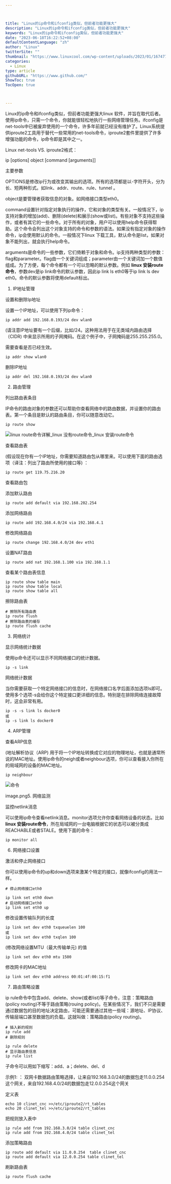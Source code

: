 ```yaml
---



title: "Linux的ip命令和ifconfig类似，但前者功能更强大"
description: "Linux的ip命令和ifconfig类似，但前者功能更强大"
keywords: "Linux的ip命令和ifconfig类似，但前者功能更强大"
date: "2023-06-18T16:22:52+08:00"
defaultContentLanguage: "zh"
author: "Linux"
twitterSite: ""
thumbnail: "https://www.linuxcool.com/wp-content/uploads/2023/01/1674771730790_0.jpg"
categories:
  - Linux
type: article
githubURL: "https://www.github.com/"
ShowToc: true
TocOpen: true



---
```


Linux的ip命令和ifconfig类似，但前者功能更强大linux 软件，并旨在取代后者。使用ip命令，只需一个命令，你就能很轻松地执行一些网络管理任务。ifconfig是net-tools中已被废弃使用的一个命令，许多年前就已经没有维护了。Linux系统提供iproute2工具用于替代一些常用的net-tools命令，iproute2套件里提供了许多增强功能的命令，ip命令即是其中之一。

Linux net-tools VS. iproute2格式：

ip [options] object [command [arguments]]

主要参数

OPTIONS是修改ip行为或改变其输出的选项。所有的选项都是以-字符开头，分为长、短两种形式。如link、addr、route、rule、tunnel 。

object是要管理者获取信息的对象。如网络接口类型eth0。

command设置针对指定对象执行的操作，它和对象的类型有关。一般情况下，ip支持对象的增加(add)、删除(delete)和展示(show或list)。有些对象不支持这些操作，或者有其它的一些命令。对于所有的对象，用户可以使用help命令获得帮助。这个命令会列出这个对象支持的命令和参数的语法。如果没有指定对象的操作命令，ip会使用默认的命令。一般情况下linux 下载工具，默认命令是list，如果对象不能列出，就会执行help命令。

arguments是命令的一些参数，它们倚赖于对象和命令。ip支持两种类型的参数：flag和parameter。flag由一个关键词组成；parameter由一个关键词加一个数值组成。为了方便，每个命令都有一个可以忽略的默认参数。例如 **linux 安装route命令**，参数dev是ip link命令的默认参数，因此ip link ls eth0等于ip link ls dev eth0。命令的默认参数将使用default标出。

1. IP地址管理

设置和删除Ip地址

设置一个IP地址，可以使用下列ip命令：

```
ip addr add 192.168.0.193/24 dev wlan0
```

(请注意IP地址要有一个后缀，比如/24。这种用法用于在无类域内路由选择（CIDR) 中来显示所用的子网掩码。在这个例子中，子网掩码是255.255.255.0。

需要查看是否已经生效。

```
ip addr show wlan0
```

删除IP地址

```
ip addr del 192.168.0.193/24 dev wlan0
```

2. 路由管理

列出路由表条目

IP命令的路由对象的参数还可以帮助你查看网络中的路由数据，并设置你的路由表。第一个条目是默认的路由条目，你可以随意改动它。

```
ip route show
```

![linux route命令详解_linux 没有route命令_linux 安装route命令](https://www.linuxcool.com/wp-content/uploads/2023/01/1674771730790_0.jpg)

查看路由表

(假设现在你有一个IP地址，你需要知道路由包从哪里来。可以使用下面的路由选项（译注：列出了路由所使用的接口等) ：

```
ip route get 119.75.216.20
```

查看路由包

添加默认路由

```
ip route add default via 192.168.202.254
```

添加网络路由

```
ip route add 192.168.4.0/24 via 192.168.4.1
```

修改网络路由

```
ip route change 192.168.4.0/24 dev eth1
```

设置NAT路由

```
ip route add nat 192.168.1.100 via 192.168.1.1
```

查看某个路由表信息

```
ip route show table main
ip route show table local
ip route show table all
```

擦除路由表

```
# 擦除所有路由表
ip route flush
# 擦除路由表的缓存
ip route flush cache
```

3. 网络统计

显示网络统计数据

使用ip命令还可以显示不同网络接口的统计数据。

```
ip -s link
```

网络统计数据

当你需要获取一个特定网络接口的信息时，在网络接口名字后面添加选项ls即可。使用多个选项-s会给你这个特定接口更详细的信息。特别是在排除网络连接故障时，这会非常有用。

```
ip -s -s link ls docker0
或
ip -s link ls docker0
```

4. ARP管理

查看ARP信息

(地址解析协议（ARP) 用于将一个IP地址转换成它对应的物理地址，也就是通常所说的MAC地址。使用ip命令的neigh或者neighbour选项，你可以查看接入你所在的局域网的设备的MAC地址。

```
ip neighbour
```

![命令](https://www.linuxcool.com/wp-content/uploads/2023/01/1674771730790_3.jpg)

image.png5. 网络监测

监控netlink消息

可以使用ip命令查看netlink消息。monitor选项允许你查看网络设备的状态。比如 **linux 安装route命令**，所在局域网的一台电脑根据它的状态可以被分类成REACHABLE或者STALE。使用下面的命令：

```
ip monitor all
```

6. 网络接口设置

激活和停止网络接口

你可以使用ip命令的up和down选项来激某个特定的接口，就像ifconfig的用法一样。

```
# 停止网络接口eth0

ip link set eth0 down
# 启动网络接口eth0
ip link set eth0 up
```

修改设置传输队列的长度

```
ip link set dev eth0 txqueuelen 100
或
ip link set dev eth0 txqlen 100
```

(修改网络设置MTU（最大传输单元) 的值

```
ip link set dev eth0 mtu 1500
```

修改网卡的MAC地址

```
ip link set dev eth0 address 00:01:4f:00:15:f1
```

7. 路由策略设置

ip rule命令中包含add、delete、show(或者list)等子命令，注意：策略路由(policy routing)不等于路由策略(rouing policy)。在某些情况下，我们不只是需要通过数据包的目的地址决定路由，可能还需要通过其他一些域：源地址、IP协议、传输层端口甚至数据包的负载。这就叫做：策略路由(policy routing)。

```
# 插入新的规则
ip rule add
# 删除规则

ip rule delete
# 显示路由表信息
ip rule list
```

子命令可以用如下缩写：add、a；delete、del、d

示例1: ： 双网卡数据路由策略选择，让来自192.168.3.0/24的数据包走11.0.0.254这个网关，来自192.168.4.0/24的数据包走12.0.0.254这个网关

定义表

```
echo 10 clinet_cnc >>/etc/iproute2/rt_tables
echo 20 clinet_tel >>/etc/iproute2/rt_tables
```

把规则放入表中

```
ip rule add from 192.168.3.0/24 table clinet_cnc
ip rule add from 192.168.4.0/24 table clinet_tel
```

添加策略路由

```
ip route add default via 11.0.0.254  table clinet_cnc
ip route add default via 12.0.0.254 table clinet_tel
```

刷新路由表

```
ip route flush cache
```